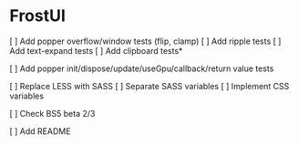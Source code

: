 # FrostUI

[ ] Add popper overflow/window tests (flip, clamp)
[ ] Add ripple tests
[ ] Add text-expand tests
[ ] Add clipboard tests*

[ ] Add popper init/dispose/update/useGpu/callback/return value tests

[ ] Replace LESS with SASS
[ ] Separate SASS variables
[ ] Implement CSS variables

[ ] Check BS5 beta 2/3

[ ] Add README
